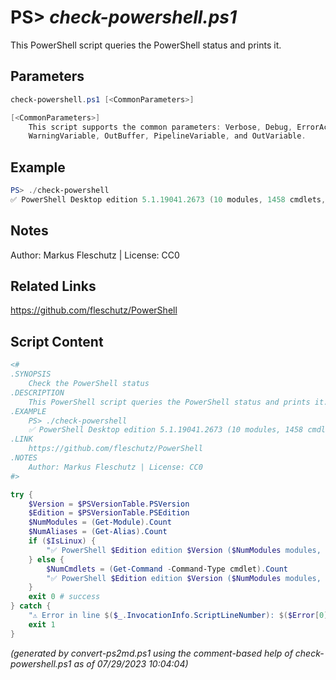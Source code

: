 PS> *check-powershell.ps1*
====================

This PowerShell script queries the PowerShell status and prints it.

Parameters
----------
```powershell
check-powershell.ps1 [<CommonParameters>]

[<CommonParameters>]
    This script supports the common parameters: Verbose, Debug, ErrorAction, ErrorVariable, WarningAction, 
    WarningVariable, OutBuffer, PipelineVariable, and OutVariable.
```

Example
-------
```powershell
PS> ./check-powershell
✅ PowerShell Desktop edition 5.1.19041.2673 (10 modules, 1458 cmdlets, 172 aliases)

```

Notes
-----
Author: Markus Fleschutz | License: CC0

Related Links
-------------
https://github.com/fleschutz/PowerShell

Script Content
--------------
```powershell
<#
.SYNOPSIS
	Check the PowerShell status
.DESCRIPTION
	This PowerShell script queries the PowerShell status and prints it.
.EXAMPLE
	PS> ./check-powershell
	✅ PowerShell Desktop edition 5.1.19041.2673 (10 modules, 1458 cmdlets, 172 aliases)
.LINK
	https://github.com/fleschutz/PowerShell
.NOTES
	Author: Markus Fleschutz | License: CC0
#>

try {
	$Version = $PSVersionTable.PSVersion
	$Edition = $PSVersionTable.PSEdition
	$NumModules = (Get-Module).Count
	$NumAliases = (Get-Alias).Count
	if ($IsLinux) {
		"✅ PowerShell $Edition edition $Version ($NumModules modules, $NumAliases aliases)"
	} else {
		$NumCmdlets = (Get-Command -Command-Type cmdlet).Count
		"✅ PowerShell $Edition edition $Version ($NumModules modules, $NumCmdlets cmdlets, $NumAliases aliases)"
	}
	exit 0 # success
} catch {
	"⚠️ Error in line $($_.InvocationInfo.ScriptLineNumber): $($Error[0])"
	exit 1
}
```

*(generated by convert-ps2md.ps1 using the comment-based help of check-powershell.ps1 as of 07/29/2023 10:04:04)*
